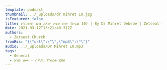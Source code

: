 ```yaml
---
template: podcast
thumbnail: ../_uploads/dr mihret 10.jpg
isFeatured: false
title: የክርስቶስ ልብ ያለው አንድ ሰው (ክፍል 10) | By Dr Mihret Debebe | Zetseat Church
date: 2021-03-12T13:21:40.312Z
authors:
  - Zetseat Church
fromRss: "{\"url\":\"\",\"mp3\":\"\"}"
audio: ../_uploads/Dr Mihret 10.mp3
tags:
  - General
  - አንድ ሰው - በዶ/ር ምሀረት ደበበ
---
```

